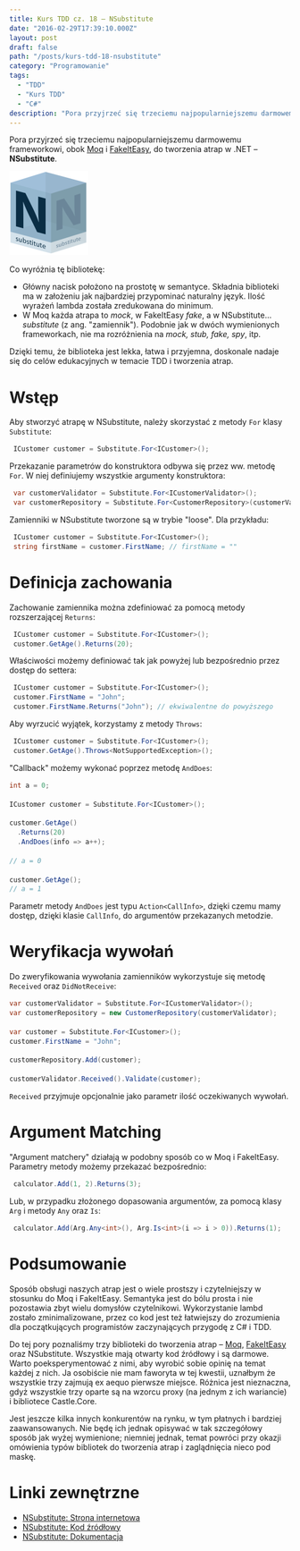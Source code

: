 ```yaml
---
title: Kurs TDD cz. 18 — NSubstitute
date: "2016-02-29T17:39:10.000Z"
layout: post
draft: false
path: "/posts/kurs-tdd-18-nsubstitute"
category: "Programowanie"
tags:
  - "TDD"
  - "Kurs TDD"
  - "C#"
description: "Pora przyjrzeć się trzeciemu najpopularniejszemu darmowemu frameworkowi do tworzenia atrap w .NET – NSubstitute."
---
```


Pora przyjrzeć się trzeciemu najpopularniejszemu darmowemu frameworkowi, obok [Moq](http://dariuszwozniak.net/2016/01/09/kurs-tdd-cz-15-wstep-do-moq/) i [FakeItEasy](http://dariuszwozniak.net/2016/02/20/kurs-tdd-cz-17-fakeiteasy/), do tworzenia atrap w .NET – **NSubstitute**.

![NSubstitute](a9167cc8-6910-4d03-afc7-eecefc8fd33b.png)

Co wyróżnia tę bibliotekę:

*   Główny nacisk położono na prostotę w semantyce. Składnia biblioteki ma w założeniu jak najbardziej przypominać naturalny język. Ilość wyrażeń lambda została zredukowana do minimum.
*   W Moq każda atrapa to _mock_, w FakeItEasy _fake_, a w NSubstitute... _substitute_ (z ang. "zamiennik"). Podobnie jak w dwóch wymienionych frameworkach, nie ma rozróżnienia na _mock, stub, fake, spy_, itp.

Dzięki temu, że biblioteka jest lekka, łatwa i przyjemna, doskonale nadaje się do celów edukacyjnych w temacie TDD i tworzenia atrap.

# Wstęp

Aby stworzyć atrapę w NSubstitute, należy skorzystać z metody `For` klasy `Substitute`: 

```csharp
 ICustomer customer = Substitute.For<ICustomer>(); 
```

 Przekazanie parametrów do konstruktora odbywa się przez ww. metodę `For`. W niej definiujemy wszystkie argumenty konstruktora: 

```csharp
 var customerValidator = Substitute.For<ICustomerValidator>();
 var customerRepository = Substitute.For<CustomerRepository>(customerValidator); 
```

 Zamienniki w NSubstitute tworzone są w trybie "loose". Dla przykładu: 

```csharp
 ICustomer customer = Substitute.For<ICustomer>();
 string firstName = customer.FirstName; // firstName = "" 
```

# Definicja zachowania

Zachowanie zamiennika można zdefiniować za pomocą metody rozszerzającej `Returns`: 

```csharp
 ICustomer customer = Substitute.For<ICustomer>();
 customer.GetAge().Returns(20); 
```

 Właściwości możemy definiować tak jak powyżej lub bezpośrednio przez dostęp do settera: 

```csharp
 ICustomer customer = Substitute.For<ICustomer>();
 customer.FirstName = "John";
 customer.FirstName.Returns("John"); // ekwiwalentne do powyższego 
```

 Aby wyrzucić wyjątek, korzystamy z metody `Throws`: 

```csharp
 ICustomer customer = Substitute.For<ICustomer>();
 customer.GetAge().Throws<NotSupportedException>(); 
```

 "Callback" możemy wykonać poprzez metodę `AndDoes`: 

```csharp
int a = 0;

ICustomer customer = Substitute.For<ICustomer>();

customer.GetAge()
  .Returns(20)
  .AndDoes(info => a++);

// a = 0

customer.GetAge();
// a = 1 
```

 Parametr metody `AndDoes` jest typu `Action<CallInfo>`, dzięki czemu mamy dostęp, dzięki klasie `CallInfo`, do argumentów przekazanych metodzie.

# Weryfikacja wywołań

Do zweryfikowania wywołania zamienników wykorzystuje się metodę `Received` oraz `DidNotReceive`: 

```csharp
var customerValidator = Substitute.For<ICustomerValidator>();
var customerRepository = new CustomerRepository(customerValidator);
 
var customer = Substitute.For<ICustomer>();
customer.FirstName = "John";
 
customerRepository.Add(customer);
 
customerValidator.Received().Validate(customer);
```

 `Received` przyjmuje opcjonalnie jako parametr ilość oczekiwanych wywołań.

# Argument Matching

"Argument matchery" działają w podobny sposób co w Moq i FakeItEasy. Parametry metody możemy przekazać bezpośrednio: 

```csharp
 calculator.Add(1, 2).Returns(3); 
```

 Lub, w przypadku złożonego dopasowania argumentów, za pomocą klasy `Arg` i metody `Any` oraz `Is`: 

```csharp
 calculator.Add(Arg.Any<int>(), Arg.Is<int>(i => i > 0)).Returns(1); 
```

# Podsumowanie

Sposób obsługi naszych atrap jest o wiele prostszy i czytelniejszy w stosunku do Moq i FakeItEasy. Semantyka jest do bólu prosta i nie pozostawia zbyt wielu domysłów czytelnikowi. Wykorzystanie lambd zostało zminimalizowane, przez co kod jest też łatwiejszy do zrozumienia dla początkujących programistów zaczynających przygodę z C# i TDD.

Do tej pory poznaliśmy trzy biblioteki do tworzenia atrap – [Moq](/posts/kurs-tdd-15-wstep-do-moq), [FakeItEasy](/posts/kurs-tdd-17-fakeiteasy) oraz NSubstitute. Wszystkie mają otwarty kod źródłowy i są darmowe. Warto poeksperymentować z nimi, aby wyrobić sobie opinię na temat każdej z nich. Ja osobiście nie mam faworyta w tej kwestii, uznałbym że wszystkie trzy zajmują ex aequo pierwsze miejsce. Różnica jest nieznaczna, gdyż wszystkie trzy oparte są na wzorcu proxy (na jednym z ich wariancie) i bibliotece Castle.Core.

Jest jeszcze kilka innych konkurentów na rynku, w tym płatnych i bardziej zaawansowanych. Nie będę ich jednak opisywać w tak szczegółowy sposób jak wyżej wymienione; niemniej jednak, temat powróci przy okazji omówienia typów bibliotek do tworzenia atrap i zaglądnięcia nieco pod maskę.

# Linki zewnętrzne

*   [NSubstitute: Strona internetowa](http://nsubstitute.github.io/)
*   [NSubstitute: Kod źródłowy](https://github.com/nsubstitute/nsubstitute)
*   [NSubstitute: Dokumentacja](http://nsubstitute.github.io/help.html)